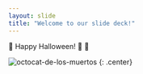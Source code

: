 ```yaml
---
layout: slide
title: "Welcome to our slide deck!"
---
```


🎃 Happy Halloween! 🎃 :taco:

![octocat-de-los-muertos](https://octodex.github.com/images/octocat-de-los-muertos.jpg)
{: .center}

